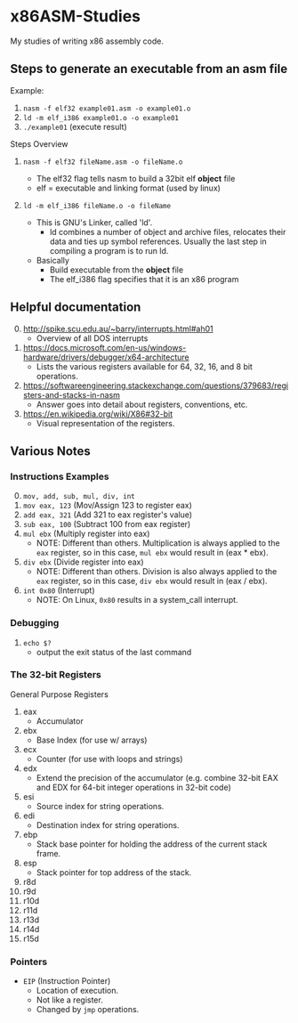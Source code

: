 # x86ASM-Studies
My studies of writing x86 assembly code.

## Steps to generate an executable from an asm file
Example: 
1. `nasm -f elf32 example01.asm -o example01.o`
2. `ld -m elf_i386 example01.o -o example01`
3. `./example01` (execute result)

Steps Overview
1. `nasm -f elf32 fileName.asm -o fileName.o`
    * The elf32 flag tells nasm to build a 32bit elf **object** file
    * elf = executable and linking format (used by linux)

2. `ld -m elf_i386 fileName.o -o fileName`
    * This is GNU's Linker, called 'ld'.
        * ld combines a number of object and archive files, relocates their data and ties up symbol references. Usually the last step in compiling a program is to run ld.
    * Basically
        * Build executable from the **object** file
        * The elf_i386 flag specifies that it is an x86 program

## Helpful documentation
0. http://spike.scu.edu.au/~barry/interrupts.html#ah01
    * Overview of all DOS interrupts
1. https://docs.microsoft.com/en-us/windows-hardware/drivers/debugger/x64-architecture
    * Lists the various registers available for 64, 32, 16, and 8 bit operations.
2. https://softwareengineering.stackexchange.com/questions/379683/registers-and-stacks-in-nasm
    * Answer goes into detail about registers, conventions, etc.
3. https://en.wikipedia.org/wiki/X86#32-bit
    * Visual representation of the registers.


## Various Notes

### Instructions Examples
0. `mov, add, sub, mul, div, int`
1. `mov eax, 123` (Mov/Assign 123 to register eax)
2. `add eax, 321` (Add 321 to eax register's value)
3. `sub eax, 100` (Subtract 100 from eax register)
4. `mul ebx` (Multiply register into eax)
    - NOTE: Different than others. Multiplication is always applied to the `eax` register, so in this case, `mul ebx` would result in (eax * ebx).
5. `div ebx` (Divide register into eax)
    - NOTE: Different than others. Division is also always applied to the `eax` register, so in this case, `div ebx` would result in (eax / ebx).
6. `int 0x80` (Interrupt)
    - NOTE: On Linux, `0x80` results in a system_call interrupt.

### Debugging
1. `echo $?`
    - output the exit status of the last command

### The 32-bit Registers
General Purpose Registers
1. eax
    - Accumulator
2. ebx
    - Base Index (for use w/ arrays)
3. ecx
    - Counter (for use with loops and strings)
4. edx
    - Extend the precision of the accumulator (e.g. combine 32-bit EAX and EDX for 64-bit integer operations in 32-bit code)
5. esi
    - Source index for string operations.
6. edi
    - Destination index for string operations.
7. ebp
    - Stack base pointer for holding the address of the current stack frame.
8. esp
    - Stack pointer for top address of the stack.
9. r8d
10. r9d
11. r10d
12. r11d
13. r13d
14. r14d
15. r15d

### Pointers
* `EIP` (Instruction Pointer)
    * Location of execution.
    * Not like a register.
    * Changed by `jmp` operations.
